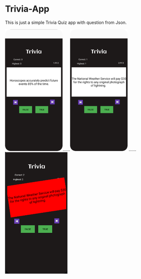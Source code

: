 # Trivia-App
This is just a simple Trivia Quiz app with question from Json.
  
 <img src="app/src/main/res/drawable/Screenshots/ss1.png" height="400">......<img src="app/src/main/res/drawable/Screenshots/ss2.png" height="400">
  ......<img src="app/src/main/res/drawable/Screenshots/ss3.png" height="400">
